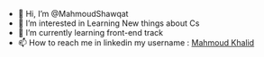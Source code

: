 - 👋 Hi, I’m @MahmoudShawqat
- 👀 I’m interested in Learning New things about Cs
- 🌱 I’m currently learning front-end track 
- 📫 How to reach me in linkedin my username :  [Mahmoud Khalid](https://www.linkedin.com/in/mahmoud-khalid-8b4918253/)

<!---
MahmoudShawqat/MahmoudShawqat is a ✨ special ✨ repository because its `README.md` (this file) appears on your GitHub profile.
You can click the Preview link to take a look at your changes.
--->
